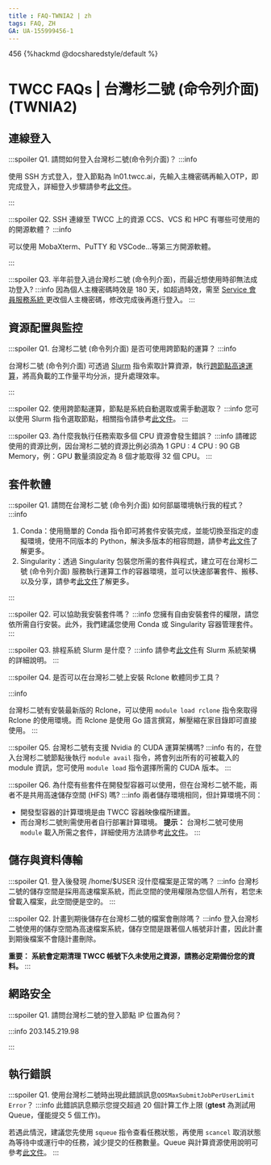 ```yaml
---
title : FAQ-TWNIA2 | zh
tags: FAQ, ZH
GA: UA-155999456-1
---
```

456
{%hackmd @docsharedstyle/default %}


# TWCC FAQs | 台灣杉二號 (命令列介面) (TWNIA2)

## 連線登入
:::spoiler Q1. 請問如何登入台灣杉二號(命令列介面)？
:::info

使用 SSH 方式登入，登入節點為 ln01.twcc.ai，先輸入主機密碼再輸入OTP，即完成登入，詳細登入步驟請參考[<ins>此文件<ins>](https://man.twcc.ai/@twccdocs/B15nJXe-B?type=view#%E7%99%BB%E5%85%A5%E6%AD%A5%E9%A9%9F)。

:::

:::spoiler Q2. SSH 連線至 TWCC 上的資源 CCS、VCS 和 HPC 有哪些可使用的的開源軟體？
:::info

可以使用 MobaXterm、PuTTY 和 VSCode...等第三方開源軟體。

:::

:::spoiler Q3. 半年前登入過台灣杉二號 (命令列介面)，而最近想使用時卻無法成功登入?
:::info
因為個人主機密碼時效是 180 天，如超過時效，需至  [<ins>Service 會員服務系統 <i class="fa fa-question-circle fa-question-circle-for-service" aria-hidden="true"></i></ins>](https://man.twcc.ai/@twsdocs/howto-service-access-service-zh) 更改個人主機密碼，修改完成後再進行登入。
:::


## 資源配置與監控


:::spoiler Q1. 台灣杉二號 (命令列介面) 是否可使用跨節點的運算？
:::info

台灣杉二號 (命令列介面) 可透過 [<ins>Slurm</ins>](https://man.twcc.ai/@twccdocs/B15nJXe-B?type=view#5-Slurm-%E4%BD%BF%E7%94%A8%E8%AA%AA%E6%98%8E) 指令索取計算資源，執行[<ins>跨節點高速運算</ins>](https://man.twcc.ai/@twccdocs/howto-twnia2-run-parallel-job-container-zh)，將高負載的工作量平均分派，提升處理效率。

:::

:::spoiler Q2. 使用跨節點運算，節點是系統自動選取或需手動選取？
:::info
您可以使用 Slurm 指令選取節點，相關指令請參考[<ins>此文件</ins>](https://www.twcc.ai/doc?page=hpc_cli#6-Slurm%E6%8C%87%E4%BB%A4)。
:::

:::spoiler Q3. 為什麼我執行任務索取多個 CPU 資源會發生錯誤？
:::info
請確認使用的資源比例，因台灣杉二號的資源比例必須為 1 GPU : 4 CPU : 90 GB Memory，例：GPU 數量須設定為 8 個才能取得 32 個 CPU。
:::



## 套件軟體
:::spoiler Q1. 請問在台灣杉二號 (命令列介面) 如何部屬環境執行我的程式？
:::info
1. Conda：使用簡單的 Conda 指令即可將套件安裝完成，並能切換至指定的虛擬環境，使用不同版本的 Python，解決多版本的相容問題，請參考[<ins>此文件<ins>](https://man.twcc.ai/@twccdocs/howto-twnia2-conda-manage-packages-submit-job-zh)了解更多。
2. Singularity：透過 Singularity 包裝您所需的套件與程式，建立可在台灣杉二號 (命令列介面)  服務執行運算工作的容器環境，並可以快速部署套件、搬移、以及分享，請參考[<ins>此文件<ins>](https://man.twcc.ai/@twccdocs/howto-twnia2-create-sglrt-container-zh)了解更多。


:::

:::spoiler Q2. 可以協助我安裝套件嗎？
:::info
您擁有自由安裝套件的權限，請您依所需自行安裝。此外，我們建議您使用 Conda 或 Singularity 容器管理套件。
:::


:::spoiler Q3. 排程系統 Slurm 是什麼？
:::info
請參考[<ins>此文件</ins>](https://man.twcc.ai/@twccdocs/B15nJXe-B#Slurm-%E5%9F%BA%E6%9C%AC%E8%AA%AA%E6%98%8E)有 Slurm 系統架構的詳細說明。
:::

:::spoiler Q4. 是否可以在台灣衫二號上安裝 Rclone 軟體同步工具？

:::info

台灣杉二號有安裝最新版的 Rclone，可以使用 `module load rclone` 指令來取得 Rclone 的使用環境。而 Rclone 是使用 Go 語言撰寫，解壓縮在家目錄即可直接使用。 
:::

:::spoiler Q5. 台灣杉二號有支援 Nvidia 的 CUDA 運算架構嗎?
:::info
有的，在登入台灣杉二號節點後執行 `module avail` 指令，將會列出所有的可被載入的 module 資訊，您可使用 `module load` 指令選擇所需的 CUDA 版本。
:::

:::spoiler Q6. 為什麼有些套件在開發型容器可以使用，但在台灣杉二號不能，兩者不是共用高速儲存空間 (HFS) 嗎?
:::info
兩者儲存環境相同，但計算環境不同：

- 開發型容器的計算環境是由 TWCC 容器映像檔所建置。
- 而台灣杉二號則需使用者自行部署計算環境。
    <i class="fa fa-lightbulb-o fa-20" aria-hidden="true"></i> **提示：** 台灣杉二號可使用 `module` 載入所需之套件，詳細使用方法請參考[<ins>此文件</ins>](https://man.twcc.ai/@twccdocs/B15nJXe-B?type=view#7-Module-%E4%BD%BF%E7%94%A8)。
:::

## 儲存與資料傳輸
:::spoiler Q1. 登入後發現 /home/$USER 沒什麼檔案是正常的嗎？
:::info
台灣杉二號的儲存空間是採用高速檔案系統，而此空間的使用權限為您個人所有，若您未曾載入檔案，此空間便是空的。
:::

:::spoiler Q2. 計畫到期後儲存在台灣杉二號的檔案會刪除嗎？
:::info
登入台灣杉二號使用的儲存空間為高速檔案系統，儲存空間是跟著個人帳號非計畫，因此計畫到期後檔案不會隨計畫刪除。

<i class="fa fa-exclamation-triangle fa-20" aria-hidden="true"></i> **重要：** **系統會定期清理 TWCC 帳號下久未使用之資源，請務必定期備份您的資料。**
:::

## 網路安全
:::spoiler Q1. 請問台灣杉二號的登入節點 IP 位置為何？ 

:::info
203.145.219.98

:::


## 執行錯誤
:::spoiler Q1. 使用台灣杉二號時出現此錯誤訊息`QOSMaxSubmitJobPerUserLimit Error`？
:::info
此錯誤訊息顯示您提交超過 20 個計算工作上限 (**gtest** 為測試用 Queue，僅能提交 5 個工作)。

若遇此情況，建議您先使用 `squeue` 指令查看任務狀態，再使用 `scancel` 取消狀態為等待中或運行中的任務，減少提交的任務數量。Queue 與計算資源使用說明可參考[<ins>此文件</ins>](https://www.twcc.ai/doc?page=hpc_cli#4-Queue-%E8%88%87%E8%A8%88%E7%AE%97%E8%B3%87%E6%BA%90%E4%BD%BF%E7%94%A8%E8%AA%AA%E6%98%8E)。
:::











